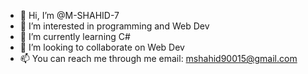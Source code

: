 - 👋 Hi, I’m @M-SHAHID-7
- 👀 I’m interested in programming and Web Dev
- 🌱 I’m currently learning C#
- 💞️ I’m looking to collaborate on Web Dev
- 📫 You can reach me through me email: mshahid90015@gmail.com

<!---
M-SHAHID-7/M-SHAHID-7 is a ✨ special ✨ repository because its `README.md` (this file) appears on your GitHub profile.
You can click the Preview link to take a look at your changes.
--->
